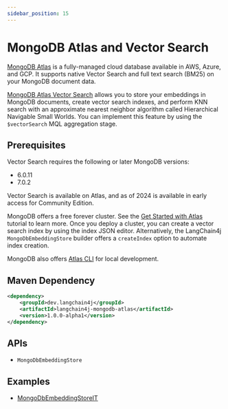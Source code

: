 ```yaml
---
sidebar_position: 15
---
```


# MongoDB Atlas and Vector Search

[MongoDB Atlas](https://www.mongodb.com/docs/atlas/) is a fully-managed cloud database available in AWS, Azure, and GCP. It supports native Vector Search and full text search (BM25) on your MongoDB document data.

[MongoDB Atlas Vector Search](https://www.mongodb.com/products/platform/atlas-vector-search) allows you to store your embeddings in MongoDB documents, create vector search indexes, and perform KNN search with an approximate nearest neighbor algorithm called Hierarchical Navigable Small Worlds. You can implement this feature by using the `$vectorSearch` MQL aggregation stage.

## Prerequisites

Vector Search requires the following or later MongoDB versions:

- 6.0.11
- 7.0.2

Vector Search is available on Atlas, and as of 2024 is available in early access for Community Edition.

MongoDB offers a free forever cluster. See the [Get Started with Atlas](https://www.mongodb.com/docs/atlas/getting-started/) tutorial to learn more. Once you deploy a cluster, you can create a vector search index by using the index JSON editor. Alternatively, the LangChain4j `MongoDbEmbeddingStore` builder offers a `createIndex` option to automate index creation.

MongoDB also offers [Atlas CLI](https://www.mongodb.com/docs/atlas/cli/current/) for local development.

## Maven Dependency

```xml
<dependency>
    <groupId>dev.langchain4j</groupId>
    <artifactId>langchain4j-mongodb-atlas</artifactId>
    <version>1.0.0-alpha1</version>
</dependency>
```

## APIs

- `MongoDbEmbeddingStore`

## Examples

- [MongoDbEmbeddingStoreIT](https://github.com/langchain4j/langchain4j/blob/main/langchain4j-mongodb-atlas/src/test/java/dev/langchain4j/store/embedding/mongodb/MongoDbEmbeddingStoreIT.java)

